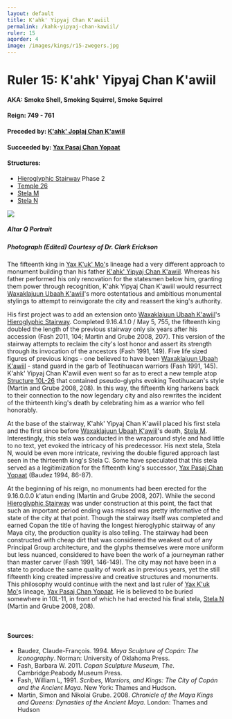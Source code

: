```yaml
---
layout: default
title: K'ahk' Yipyaj Chan K'awiil
permalink: /kahk-yipyaj-chan-kawiil/
ruler: 15
aqorder: 4
image: /images/kings/r15-zwegers.jpg
---
```


# Ruler 15: K'ahk' Yipyaj Chan K'awiil

#### <strong>AKA:</strong> Smoke Shell, Smoking Squirrel, Smoke Squirrel
#### <strong>Reign:</strong> 749 - 761
#### <strong>Preceded by:</strong> <a href="{{site.baseurl}}/kahk-joplaj-chan-kawiil">K'ahk' Joplaj Chan K'awiil</a>
#### <strong>Succeeded by:</strong> <a href="{{site.baseurl}}/yax-pasaj-chan-yopaat">Yax Pasaj Chan Yopaat</a>
#### <strong>Structures:</strong>
<ul>
<li><a href="{{site.baseurl}}/hieroglyphic-stairway">Hieroglyphic Stairway</a> Phase 2</li>
<li><a href="{{site.baseurl}}/structure-26">Temple 26</a></li>
<li><a href="{{site.baseurl}}/stela-m">Stela M</a></li>
<li><a href="{{site.baseurl}}/stela-n">Stela N</a></li>
</ul>

<img src="{{site.baseurl}}{{page.image}}">

##### <strong><em>Altar Q Portrait</em></strong>
##### <em>Photograph (Edited) Courtesy of Dr. Clark Erickson</em>

The fifteenth king in <a href="{{site.baseurl}}/yax-kuk-mo">Yax K'uk' Mo'</a>s lineage had a very different approach to monument building than his father <a href="{{site.baseurl}}/kahk-yipyaj-chan-kawiil">K'ahk' Yipyaj Chan K'awiil</a>. Whereas his father  performed his only renovation for the statesmen below him, granting them power through recognition, K'ahk Yipyaj Chan K'awiil would resurrect  <a href="{{site.baseurl}}/waxaklajuun-ubaah-kawiil">Waxaklajuun Ubaah K'awiil</a>'s more ostentatious and ambitious monumental stylings to attempt to reinvigorate the city and reassert the king's authority.

His first project was to add an extension onto <a href="{{site.baseurl}}/waxaklajuun-ubaah-kawiil">Waxaklajuun Ubaah K'awiil</a>'s <a href="{{site.baseurl}}/hieroglyphic-stairway">Hieroglyphic Stairway</a>. Completed 9.16.4.1.0 / May 5, 755, the fifteenth king doubled the length of the previous stairway only six years after his accession (Fash 2011, 104; Martin and Grube 2008, 207). This version of the stairway attempts to reclaim the city's lost honor and assert its strength through its invocation of the ancestors (Fash 1991, 149). Five life sized figures of previous kings - one believed to have been <a href="{{site.baseurl}}/waxaklajuun-ubaah-kawiil">Waxaklajuun Ubaah K'awiil</a> - stand guard in the garb of Teotihuacan warriors (Fash 1991, 145). K'ahk' Yipyaj Chan K'awiil even went so far as to erect a new temple atop <a href="{{site.baseurl}}/structure-26">Structure 10L-26</a> that contained pseudo-glyphs evoking Teotihuacan's style (Martin and Grube 2008, 208). In this way, the fifteenth king harkens back to their connection to the now legendary city and also rewrites the incident of the thirteenth king's death by celebrating him as a warrior who fell honorably.

At the base of the stairway, K'ahk' Yipyaj Chan K'awiil placed his first stela and the first since before <a href="{{site.baseurl}}/waxaklajuun-ubaah-kawiil">Waxaklajuun Ubaah K'awiil</a>'s death, <a href="{{site.baseurl}}/stela-m">Stela M</a>. Interestingly, this stela was conducted in the wraparound style and had little to no text, yet evoked the intricacy of his predecessor. His next stela, Stela N, would be even more intricate, reviving the double figured approach last seen in the thirteenth king's Stela C. Some have speculated that this stela served as a legitimization for the fifteenth king's successor, <a href="{{site.baseurl}}/yax-pasaj-chan-yopaat">Yax Pasaj Chan Yopaat</a> (Baudez 1994, 86-87).

At the beginning of his reign, no monuments had been erected for the 9.16.0.0.0 k'atun ending (Martin and Grube 2008, 207). While the second <a href="{{site.baseurl}}/hieroglyphic-stairway">Hieroglyphic Stairway</a> was under construction at this point, the fact that such an important period ending was missed was pretty informative of the state of the city at that point. Though the stairway itself was completed and earned Copan the title of having the longest hieroglyphic stairway of any Maya city, the production quality is also telling. The stairway had been constructed with cheap dirt that was considered the weakest out of any Principal Group architecture, and the glyphs themselves were more uniform but less nuanced, considered to have been the work of a journeyman rather than master carver (Fash 1991, 146-149). The city may not have been in a state to produce the same quality of work as in previous years, yet the still fifteenth king created impressive and creative structures and monuments. This philosophy would continue with the next and last ruler of <a href="{{site.baseurl}}/yax-kuk-mo">Yax K'uk Mo'</a>s lineage, <a href="{{site.baseurl}}/yax-pasaj-chan-yopaat">Yax Pasaj Chan Yopaat</a>. He is believed to be buried somewhere in 10L-11, in front of which he had erected his final stela, <a href="{{site.baseurl}}/stela-n">Stela N</a> (Martin and Grube 2008, 208).

<br>

#### <strong>Sources:</strong>
<ul>
<li>Baudez, Claude-François. 1994. <cite>Maya Sculpture of Copán: The Iconography</cite>. Norman: University of Oklahoma Press.</li>
<li>Fash, Barbara W. 2011. <cite>Copan Sculpture Museum, The</cite>. Cambridge:Peabody Museum Press.</li>
<li>Fash, William L, 1991. <cite>Scribes, Warriors, and Kings: The City of Copán and the Ancient Maya</cite>. New York: Thames and Hudson.</li>
<li>Martin, Simon and Nikolai Grube. 2008. <cite>Chronicle of the Maya Kings and Queens: Dynasties of the Ancient Maya.</cite> London: Thames and Hudson</li>
</ul>

